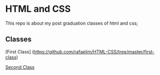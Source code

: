 # HTML and CSS

This repo is about my post graduation classes of html and css;

## Classes
[First Class]
(https://github.com/rafaelim/HTML-CSS/tree/master/first-class)

[Second Class](https://github.com/rafaelim/HTML-CSS/tree/master/second-class)

